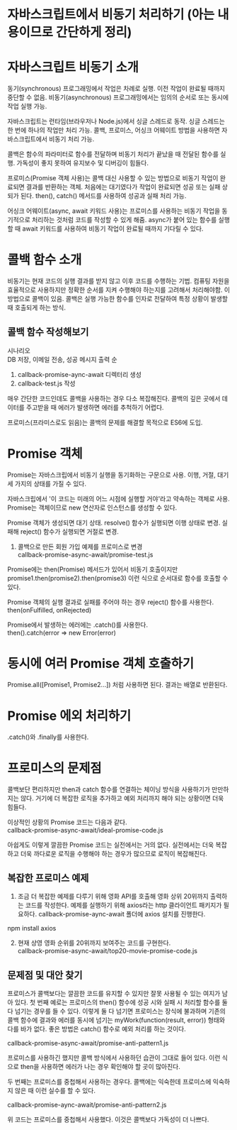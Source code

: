# **자바스크립트에서 비동기 처리하기 (아는 내용이므로 간단하게 정리)**  
# **자바스크립트 비동기 소개**  
동기(synchronous) 프로그래밍에서 작업은 차례로 실행. 이전 작업이 완료될 때까지 중단할 수 없음. 비동기(asynchronous) 프로그래밍에서는 임의의 순서로 
또는 동시에 작업 실행 가능.  
  
자바스크립트는 런타임(브라우저나 Node.js)에서 싱글 스레드로 동작. 싱글 스레드는 한 번에 하나의 작업만 처리 가능. 콜백, 프로미스, 어싱크 어웨이트 
방법을 사용하면 자바스크립트에서 비동기 처리 가능.  
  
콜백은 함수의 파라미터로 함수를 전달하며 비동기 처리가 끝났을 때 전달된 함수를 실행. 가독성이 좋지 못하여 유지보수 및 디버깅이 힘들다.  
  
프로미스(Promise 객체 사용)는 콜백 대신 사용할 수 있는 방법으로 비동기 작업이 완료되면 결과를 반환하는 객체. 처음에는 대기였다가 작업이 완료되면 
성공 또는 실패 상되가 된다. then(), catch() 메서드를 사용하여 성공과 실패 처리 가능.  
  
어싱크 어웨이트(async, await 키워드 사용)는 프로미스를 사용하는 비동기 작업을 동기적으로 처리하는 것처럼 코드를 작성할 수 있게 해줌. async가 
붙어 있는 함수를 실행할 때 await 키워드를 사용하여 비동기 작업이 완료될 때까지 기다릴 수 있다.  
  
# **콜백 함수 소개**  
비동기는 현재 코드의 실행 결과를 받지 않고 이후 코드를 수행하는 기법. 컴퓨팅 자원을 효율적으로 사용하지만 정확한 순서를 지켜 수행해야 하는지를 
고려해서 처리해야함. 이 방법으로 콜백이 있음. 콜백은 실행 가능한 함수를 인자로 전달하여 특정 상황이 발생할 때 호출되게 하는 방식.  
  
## **콜백 함수 작성해보기**  
시나리오  
DB 저장, 이메일 전송, 성공 메시지 출력 순  
  
1. callback-promise-aync-await 디렉터리 생성  
2. callback-test.js 작성  
  
매우 간단한 코드인데도 콜백을 사용하는 경우 다소 복잡해진다. 콜백의 깊은 곳에서 데이터를 주고받을 때 에러가 발생하면 에러를 추척하기 어렵다.  
  
프로미스(프라미스로도 읽음)는 콜백의 문제를 해결할 목적으로 ES6에 도입.  
  
# **Promise 객체**  
Promise는 자바스크립에서 비동기 실행을 동기화하는 구문으로 사용. 이행, 거절, 대기 세 가지의 상태를 가질 수 있다.    
  
자바스크립에서 '이 코드는 미래의 어느 시점에 실행할 거야'라고 약속하는 객체로 사용. Promise는 객체이므로 new 연산자로 인스턴스를 생성할 수 있다.  
  
Promise 객체가 생성되면 대기 상태. resolve() 함수가 실행되면 이행 상태로 변경. 실패해 reject() 함수가 실행되면 거절로 변경.  
  
1. 콜백으로 만든 회원 가입 예제를 프로미스로 변경  
callback-promise-async-await/promise-test.js  
  
Promise에는 then(Promise) 메서드가 있어서 비동기 호출이지만 promise1.then(promise2).then(promise3) 이런 식으로 순서대로 함수를 호출할 수 
있다.  
  
Promise 객체의 실행 결과로 실패를 주어야 하는 경우 reject() 함수를 사용한다.  
then(onFulfilled, onRejected)  
  
Promise에서 발생하는 에러에는 .catch()를 사용한다.  
then().catch(error => new Error(error)  
  
# **동시에 여러 Promise 객체 호출하기**  
Promise.all([Promise1, Promise2...]) 처럼 사용하면 된다. 결과는 배열로 반환된다.  
  
# **Promise 에외 처리하기**  
.catch()와 .finally를 사용한다.  
  
# **프로미스의 문제점**  
콜백보단 편리하지만 then과 catch 함수를 연결하는 체이닝 방식을 사용하기가 만만하지는 않다. 거기에 더 복잡한 로직을 추가하고 예외 처리까지 해야 
되는 상황이면 더욱 힘들다.  
  
이상적인 상황의 Promise 코드는 다음과 같다.  
callback-promise-async-await/ideal-promise-code.js  
  
아쉽게도 이렇게 깔끔한 Promise 코드는 실전에서는 거의 없다. 실전에서는 더욱 복잡하고 더욱 까다로운 로직을 수행해야 하는 경우가 많으므로 로직이 
복잡해진다.  
  
## **복잡한 프로미스 예제**  
1. 조금 더 복잡한 예제를 다루기 위해 영화 API를 호출해 영화 상위 20위까지 출력하는 코드를 작성한다. 예제를 실행하기 위해 axios라는 http 클라이언트 
패키지가 필요하다. callback-promise-aync-await 폴더에 axios 설치를 진행한다.  
  
npm install axios  
  
2. 현재 상영 영화 순위를 20위까지 보여주는 코드를 구현한다.  
callback-promise-async-await/top20-movie-promise-code.js  
  
## **문제점 및 대안 찾기**  
프로미스가 콜백보다는 깔끔한 코드를 유지할 수 있지만 잘못 사용될 수 있는 여지가 남아 있다. 첫 번째 예로는 프로미스의 then() 함수에 성공 시와 실패 시 
처리할 함수를 둘 다 넘기는 경우를 들 수 있다. 이렇게 둘 다 넘기면 프로미스는 장식에 불과하며 기존의 콜백 함수에 결과와 에러를 동시에 넘기는 myWork(function(result, error)) 
형태와 다를 바가 없다. 좋은 방법은 catch() 함수로 예외 처리를 하는 것이다.  
  
callback-promise-async-await/promise-anti-pattern1.js  
  
프로미스를 사용하긴 했지만 콜백 방식에서 사용하던 습관이 그대로 들어 있다. 이런 식으로 then을 사용하면 에러가 나는 경우 확인해야 할 곳이 많아진다.  
  
두 번째는 프로미스를 중첩해서 사용하는 경우다. 콜백에는 익숙한데 프로미스에 익숙하지 않은 때 이런 실수를 할 수 있다.  
  
callback-promise-aync-await/promise-anti-pattern2.js  
  
위 코드는 프로미스를 중첩해서 사용했다. 이것은 콜백보다 가독성이 더 나쁘다.